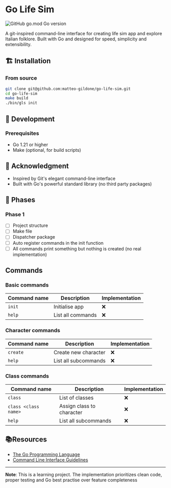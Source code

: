 # Go Life Sim

![GitHub go.mod Go version](https://img.shields.io/github/go-mod/go-version/matteo-gildone/go-life-sim)

A git-inspired command-line interface for creating life sim app and explore Italian folklore.
Built with Go and designed for speed, simplicity and extensibility.

## 🏗️ Installation

### From source
```bash
git clone git@github.com:matteo-gildone/go-life-sim.git
cd go-life-sim
make build
./bin/gls init
```

## 🧪 Development

### Prerequisites
- Go 1.21 or higher
- Make (optional, for build scripts)

## 🙏 Acknowledgment

- Inspired by Git's elegant command-line interface
- Built with Go's powerful standard library (no third party packages)

## 🚀 Phases

### Phase 1

- [ ] Project structure
- [ ] Make file
- [ ] Dispatcher package
- [ ] Auto register commands in the init function
- [ ] All commands print something but nothing is created (no real implementation)

##  Commands

### Basic commands

| Command name | Description       | Implementation |
|--------------|-------------------|----------------|
| `init`       | Initialise app    | ❌              |
| `help`       | List all commands | ❌              |

### Character commands

| Command name | Description          | Implementation |
|--------------|----------------------|----------------|
| `create`     | Create new character | ❌              |
| `help`       | List all subcommands | ❌              |

### Class commands

| Command name         | Description               | Implementation |
|----------------------|---------------------------|----------------|
| `class`              | List of classes           | ❌              |
| `class <class name>` | Assign class to character | ❌              |
| `help`               | List all subcommands      | ❌              |

## 📚Resources

- [The Go Programming Language](https://www.gopl.io/)
- [Command Line Interface Guidelines](https://clig.dev/)

---

**Note**: This is a learning project. The implementation prioritizes clean code, proper testing and Go best practise over
feature completeness
